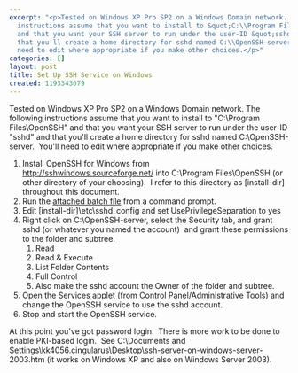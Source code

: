 ```yaml
---
excerpt: "<p>Tested on Windows XP Pro SP2 on a Windows Domain network. The following
  instructions assume that you want to install to &quot;C:\\Program Files\\OpenSSH&quot;
  and that you want your SSH server to run under the user-ID &quot;sshd&quot; and
  that you'll create a home directory for sshd named C:\\OpenSSH-server.&nbsp; You'll
  need to edit where appropriate if you make other choices.</p>"
categories: []
layout: post
title: Set Up SSH Service on Windows
created: 1193343079
---
```

<p>Tested on Windows XP Pro SP2 on a Windows Domain network. The following instructions assume that you want to install to &quot;C:\Program Files\OpenSSH&quot; and that you want your SSH server to run under the user-ID &quot;sshd&quot; and that you'll create a home directory for sshd named C:\OpenSSH-server.&nbsp; You'll need to edit where appropriate if you make other choices.</p>
  <ol>
    <li>Install OpenSSH for Windows from <a href="http://sshwindows.sourceforge.net/">http://sshwindows.sourceforge.net/</a>&nbsp;into C:\Program Files\OpenSSH (or other directory of your choosing).&nbsp; I refer to this directory as [install-dir] throughout this document. </li>
    <li>Run the <a title="SSHD Setup Batch File" href="/files/sshd-setup.cmd">attached batch file</a> from a command prompt. </li>
    <li>Edit [install-dir]\etc\sshd_config and set UsePrivilegeSeparation to yes </li>
    <li>Right click on C:\OpenSSH-server, select the Security tab, and grant sshd (or whatever you named the account)&nbsp; and grant these permissions to the folder and subtree. 
      <ol>
        <li>Read </li>
        <li>Read &amp; Execute </li>
        <li>List Folder Contents </li>
        <li>Full Control </li>
        <li>Also make the sshd account the Owner of the folder and subtree. </li>
      </ol>
    </li>
    <li>Open the Services applet (from Control Panel/Administrative Tools) and change the OpenSSH service to use the sshd account. </li>
    <li>Stop and start the OpenSSH service. </li>
  </ol>
  <p>At this point you've got password login.&nbsp; There is more work to be done to enable PKI-based login.&nbsp; See C:\Documents and Settings\kk4056.cingularus\Desktop\ssh-server-on-windows-server-2003.htm (it works on Windows XP and also on Windows Server 2003).</p>
  <p>&nbsp;</p>
